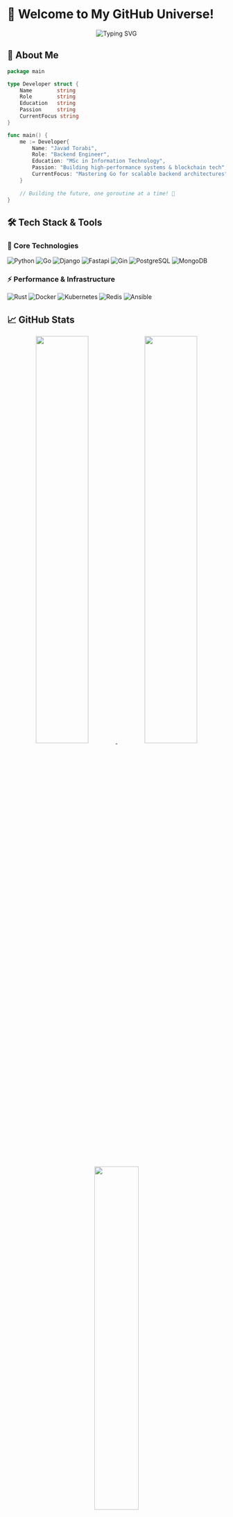 # 🌟 Welcome to My GitHub Universe!

<div align="center"><img src="https://readme-typing-svg.demolab.com?font=Fira+Code&pause=1000&color=22D3EE&width=435&lines=Backend+Developer;Python+Developer;Blockchain+Developer;Open-Source+Contributor" alt="Typing SVG" /></div>

## 🚀 About Me
```go
package main

type Developer struct {
    Name        string
    Role        string  
    Education   string
    Passion     string
    CurrentFocus string
}

func main() {
    me := Developer{
        Name: "Javad Torabi",
        Role: "Backend Engineer", 
        Education: "MSc in Information Technology",
        Passion: "Building high-performance systems & blockchain tech",
        CurrentFocus: "Mastering Go for scalable backend architectures",
    }
    
    // Building the future, one goroutine at a time! 🚀
}
```

## 🛠️ Tech Stack & Tools

### 🔧 Core Technologies

![Python](https://img.shields.io/badge/Python-3776AB?style=for-the-badge&logo=python&logoColor=white)
![Go](https://img.shields.io/badge/Go-00ADD8?style=for-the-badge&logo=go&logoColor=white)
![Django](https://img.shields.io/badge/Django-092E20?style=for-the-badge&logo=django&logoColor=white)
![Fastapi](https://img.shields.io/badge/FastAPI-005571?style=for-the-badge&logo=fastapi)
![Gin](https://img.shields.io/badge/Gin-00ADD8?style=for-the-badge&logo=go&logoColor=white)
![PostgreSQL](https://img.shields.io/badge/PostgreSQL-316192?style=for-the-badge&logo=postgresql&logoColor=white)
![MongoDB](https://img.shields.io/badge/-MongoDB-47A248?style=for-the-badge&logo=mongodb&logoColor=white)

### ⚡ Performance & Infrastructure
![Rust](https://img.shields.io/badge/Rust-000000?style=for-the-badge&logo=rust&logoColor=white)
![Docker](https://img.shields.io/badge/Docker-2CA5E0?style=for-the-badge&logo=docker&logoColor=white)
![Kubernetes](https://img.shields.io/badge/Kubernetes-326CE5?style=for-the-badge&logo=kubernetes&logoColor=white)
![Redis](https://img.shields.io/badge/Redis-DC382D?style=for-the-badge&logo=redis&logoColor=white)
![Ansible](https://img.shields.io/badge/ansible-1E412D?style=for-the-badge&logo=ansible&logoColor=white)


## 📈 GitHub Stats

<div align="center">

<a href="https://github.com/JavadTorabiKh/">
  <img width="49%" src="https://github-readme-stats.vercel.app/api?username=JavadTorabiKh&show_icons=true&theme=radical&hide_border=true&include_all_commits=true&count_private=true&hide_title=false" />
  <img width="49%" src="https://github-readme-streak-stats.herokuapp.com/?user=JavadTorabiKh&theme=radical&hide_border=false" />
</a>

<a href="https://github.com/JavadTorabiKh/">
  <img width="45%" src="https://github-readme-stats.vercel.app/api/top-langs/?username=JavadTorabiKh&layout=compact&theme=radical&hide_border=true&langs_count=8&hide=scss,jupyter%20notebook&exclude_repo=compiler-design,linux-kernel,university-projects" />
</a>

<img width="90%" src="https://github-readme-activity-graph.vercel.app/graph?username=JavadTorabiKh&theme=github-dark&hide_border=true&area=true&custom_title=My%20Daily%20Development%20Activity" />

</div>

## 🌐 Let's Connect
<div align="center"> <a href="https://www.linkedin.com/in/javad-torabi-52b25a361"> <img src="https://img.shields.io/badge/LinkedIn-0077B5?style=for-the-badge&logo=linkedin&logoColor=white" /> </a> <a href="mailto:javadtorabi462@gmail.com"> <img src="https://img.shields.io/badge/Gmail-D14836?style=for-the-badge&logo=gmail&logoColor=white" /> </a> </div><div align="center"> </div>

## 🎯 My Goals 2025
- 🚀 **Master Go concurrency patterns** for high-performance systems
- 📚 **Contribute to Go open-source projects** 
- 🔗 **Build blockchain infrastructure** with Go and python
- ⚡ **Create 10x faster APIs** by leveraging Go's performance
- 🎯 **Bridge Python productivity with Go performance** in hybrid architectures
---

<div align="center">
    ⭐ Feel free to explore my repositories and don't forget to star if you find something interesting! ⭐
</div>
